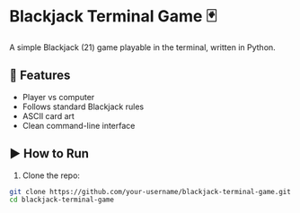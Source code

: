 # Blackjack Terminal Game 🃏

A simple Blackjack (21) game playable in the terminal, written in Python.

## 🧩 Features

- Player vs computer
- Follows standard Blackjack rules
- ASCII card art
- Clean command-line interface

## ▶️ How to Run

1. Clone the repo:

```bash
git clone https://github.com/your-username/blackjack-terminal-game.git
cd blackjack-terminal-game
